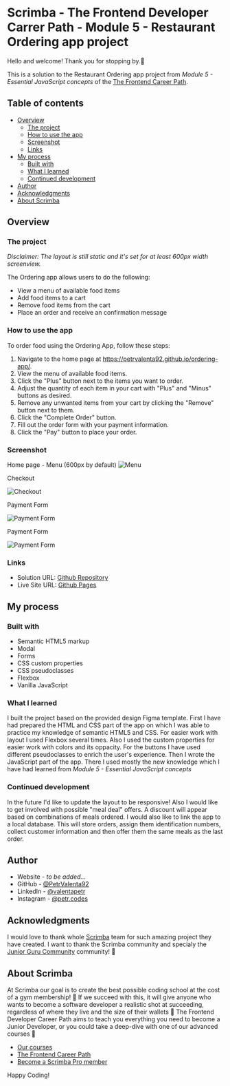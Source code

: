 # Scrimba - The Frontend Developer Carrer Path - Module 5 - Restaurant Ordering app project

Hello and welcome! Thank you for stopping by.🤠

This is a solution to the Restaurant Ordering app project from _Module 5 - Essential JavaScript concepts_ of the [The Frontend Career Path](https://scrimba.com/learn/frontend).

## Table of contents

- [Overview](#overview)
  - [The project](#the-challenge)
  - [How to use the app](#how-to-use-the-app)
  - [Screenshot](#screenshot)
  - [Links](#links)
- [My process](#my-process)
  - [Built with](#built-with)
  - [What I learned](#what-i-learned)
  - [Continued development](#continued-development)
- [Author](#author)
- [Acknowledgments](#acknowledgments)
- [About Scrimba](#about-scrimba)

## Overview

### The project

_Disclaimer: The layout is still static and it's set for at least 600px width screenview._

The Ordering app allows users to do the following:

- View a menu of available food items
- Add food items to a cart
- Remove food items from the cart
- Place an order and receive an confirmation message

### How to use the app

To order food using the Ordering App, follow these steps:

1. Navigate to the home page at https://petrvalenta92.github.io/ordering-app/.
2. View the menu of available food items.
3. Click the "Plus" button next to the items you want to order.
4. Adjust the quantity of each item in your cart with "Plus" and "Minus" buttons as desired.
5. Remove any unwanted items from your cart by clicking the "Remove" button next to them.
6. Click the "Complete Order" button.
7. Fill out the order form with your payment information.
8. Click the "Pay" button to place your order.

### Screenshot

Home page - Menu (600px by default)
![Menu](./images/screenshots/Screenshot_home.png)

Checkout

![Checkout](./images/screenshots/Screenshot_checkout.png)

Payment Form

![Payment Form](./images/screenshots/Screenshot_paymentForm.png)

Payment Form

![Payment Form](./images/screenshots/Screenshot_comfirmation.png)

### Links

- Solution URL: [Github Repository](https://github.com/PetrValenta92/ordering-app)
- Live Site URL: [Github Pages](https://petrvalenta92.github.io/ordering-app/)

## My process

### Built with

- Semantic HTML5 markup
- Modal
- Forms
- CSS custom properties
- CSS pseudoclasses
- Flexbox
- Vanilla JavaScript

### What I learned

I built the project based on the provided design Figma template. First I have had prepared the HTML and CSS part of the app on which I was able to practice my knowledge of semantic HTML5 and CSS. For easier work with layout I used Flexbox several times. Also I used the custom properties for easier work with colors and its oppacity. For the buttons I have used different pseudoclasses to enrich the user's experience.
Then I wrote the JavaScript part of the app. There I used mostly the new knowledge which I have had learned from _Module 5 - Essential JavaScript concepts_

### Continued development

In the future I'd like to update the layout to be responsive! Also I would like to get involved with possible "meal deal" offers. A discount will appear based on combinations of meals ordered. I would also like to link the app to a local database. This will store orders, assign them identification numbers, collect customer information and then offer them the same meals as the last order.

## Author

- Website - _to be added..._
- GitHub - [@PetrValenta92](https://github.com/PetrValenta92)
- LinkedIn - [@valentapetr](https://www.linkedin.com/in/valentapetr/)
- Instagram - [@petr.codes](https://www.instagram.com/petr.codes/)

## Acknowledgments

I would love to thank whole [Scrimba](https://scrimba.com) team for such amazing project they have created. I want to thank the Scrimba community and specialy the [Junior Guru Community](https://junior.guru/) community! 🐣

## About Scrimba

At Scrimba our goal is to create the best possible coding school at the cost of a gym membership! 💜
If we succeed with this, it will give anyone who wants to become a software developer a realistic shot at succeeding, regardless of where they live and the size of their wallets 🎉
The Frontend Developer Career Path aims to teach you everything you need to become a Junior Developer, or you could take a deep-dive with one of our advanced courses 🚀

- [Our courses](https://scrimba.com/allcourses)
- [The Frontend Career Path](https://scrimba.com/learn/frontend)
- [Become a Scrimba Pro member](https://scrimba.com/pricing)

Happy Coding!
